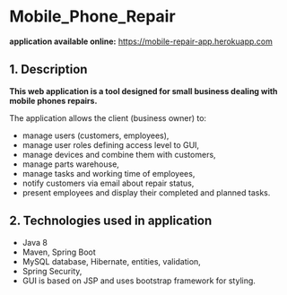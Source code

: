 # Mobile_Phone_Repair

**application available online:** https://mobile-repair-app.herokuapp.com

## 1. Description

**This web application is a tool designed for small business dealing with mobile phones repairs.**

The application allows the client (business owner) to:
- manage users (customers, employees),
- manage user roles defining access level to GUI,
- manage devices and combine them with customers,
- manage parts warehouse,
- manage tasks and working time of employees,
- notify customers via email about repair status,
- present employees and display their completed and planned tasks.

## 2. Technologies used in application
- Java 8
- Maven, Spring Boot
- MySQL database, Hibernate, entities, validation,
- Spring Security,
- GUI is based on JSP and uses bootstrap framework for styling.